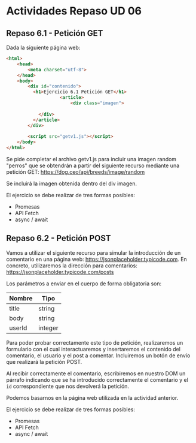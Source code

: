 # Actividades Repaso UD 06
## Repaso 6.1 - Petición GET
Dada la siguiente página web:

```html
<html>
    <head>
        <meta charset="utf-8">
    </head>
    <body>
        <div id="contenido">
          <h1>Ejercicio 6.1 Petición GET</h1>
					<article>
						<div class="imagen">
      						
          	</div>
          </article>
        </div>
        
        <script src="getv1.js"></script>
    </body>
</html>
```

Se pide completar el archivo getv1.js para incluir una imagen random "perros" que se obtendrán a partir del siguiente recurso mediante una petición GET: https://dog.ceo/api/breeds/image/random

Se incluirá la imagen obtenida dentro del div imagen.

El ejercicio se debe realizar de tres formas posibles:

- Promesas
- API Fetch
- async / await

## Repaso 6.2 - Petición POST

Vamos a utilizar el siguiente recurso para simular la introducción de un comentario en una página web: https://jsonplaceholder.typicode.com. En concreto, utilizaremos la dirección para comentarios: https://jsonplaceholder.typicode.com/posts

Los parámetros a enviar en el cuerpo de forma obligatoria son:

| Nombre | Tipo    |
| ------ | ------- |
| title  | string  |
| body   | string  |
| userId | integer |

Para poder probar correctamente este tipo de petición, realizaremos un formulario con el cual interactuaremos y insertaremos el contenido del comentario, el usuario y el post a comentar. Incluiremos un botón de envío que realizará la petición POST. 

Al recibir correctamente el comentario, escribiremos en nuestro DOM un párrafo indicando que se ha introducido correctamente el comentario y el `id` correspondiente que nos devolverá la petición.

Podemos basarnos en la página web utilizada en la actividad anterior.

El ejercicio se debe realizar de tres formas posibles:

- Promesas
- API Fetch
- async / await
